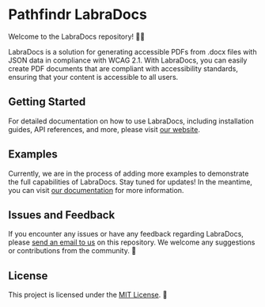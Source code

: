 # Pathfindr LabraDocs

Welcome to the LabraDocs repository! 📄✨

LabraDocs is a solution for generating accessible PDFs from .docx files with JSON data in compliance with WCAG 2.1. With LabraDocs, you can easily create PDF documents that are compliant with accessibility standards, ensuring that your content is accessible to all users.

## Getting Started

For detailed documentation on how to use LabraDocs, including installation guides, API references, and more, please visit [our website](https://pathfindr.dev/LabraDocs).

## Examples

Currently, we are in the process of adding more examples to demonstrate the full capabilities of LabraDocs. Stay tuned for updates! In the meantime, you can visit [our documentation](https://docs.pathfindr.dev/LabraDocs/) for more information.

## Issues and Feedback

If you encounter any issues or have any feedback regarding LabraDocs, please [send an email to us](mailto:hi@pathfindr.dev) on this repository. We welcome any suggestions or contributions from the community. 💌

## License

This project is licensed under the [MIT License](LICENSE). 📝
